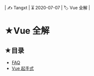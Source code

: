 | ✍️ Tangxt | ⏳ 2020-07-07 | 🏷️ Vue 全解 |

# ★Vue 全解

## ★目录

- [FAQ](./faq.md)
- [Vue 起手式](./01.md)
